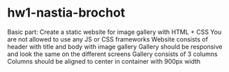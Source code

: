 # hw1-nastia-brochot

Basic part:
Create a static website for image gallery with HTML + CSS
You are not allowed to use any JS or CSS frameworks
Website consists of header with title and body with image gallery
Gallery should be responsive and look the same on the different screens
Gallery consists of 3 columns
Columns should be aligned to center in container with 900px width
